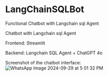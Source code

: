 # LangChainSQLBot
Functional Chatbot with Langchain sql Agent

Chatbot with Langchain sql Agent

Frontend: Streamlit

Backend: Langchain SQL Agent + ChatGPT 4o

Screenshot of the chatbot interface:
![WhatsApp Image 2024-09-29 at 5 01 32 PM](https://github.com/user-attachments/assets/fdb22c05-6b3d-4e23-906f-3fe335243e2c)
